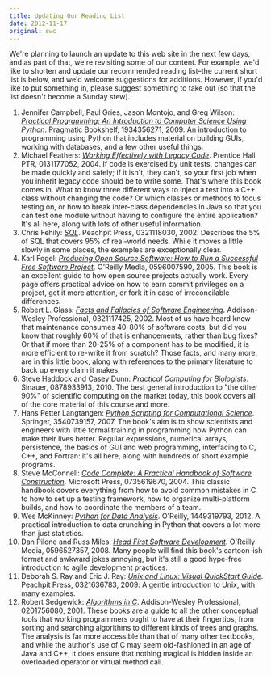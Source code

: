 ```yaml
---
title: Updating Our Reading List
date: 2012-11-17
original: swc
---
```

<p>We're planning to launch an update to this web site in the next few days, and as part of that, we're revisiting some of our content. For example, we'd like to shorten and update our recommended reading list–the current short list is below, and we'd welcome suggestions for additions. However, if you'd like to put something in, please suggest something to take out (so that the list doesn't become a Sunday stew).</p>

<ol>
        <li>Jennifer Campbell, Paul Gries, Jason Montojo, and Greg Wilson: <a href="http://www.amazon.com/gp/product/1934356271/"><cite>Practical Programming: An Introduction to Computer Science Using Python</cite></a>. Pragmatic Bookshelf, 1934356271, 2009. An introduction to programming using Python that includes material on building GUIs, working with databases, and a few other useful things.</li>
        <li>Michael Feathers: <a href="http://www.amazon.com/gp/product/0131177052/"><cite>Working Effectively with Legacy Code</cite></a>. Prentice Hall PTR, 0131177052, 2004. If code is exercised by unit tests, changes can be made quickly and safely; if it isn't, they can't, so your first job when you inherit legacy code should be to write some. That's where this book comes in. What to know three different ways to inject a test into a C++ class without changing the code? Or which classes or methods to focus testing on, or how to break inter-class dependencies in Java so that you can test one module without having to configure the entire application? It's all here, along with lots of other useful information.</li>
        <li>Chris Fehily: <a href="http://www.amazon.com/gp/product/0321118030/"><cite>SQL</cite></a>. Peachpit Press, 0321118030, 2002. Describes the 5% of SQL that covers 95% of real-world needs. While it moves a little slowly in some places, the examples are exceptionally clear.</li>
        <li>Karl Fogel: <a href="http://www.amazon.com/gp/product/0596007590/"><cite>Producing Open Source Software: How to Run a Successful Free Software Project</cite></a>. O'Reilly Media, 0596007590, 2005. This book is an excellent guide to how open source projects actually work. Every page offers practical advice on how to earn commit privileges on a project, get it more attention, or fork it in case of irreconcilable differences.</li>
        <li>Robert L. Glass: <a href="http://www.amazon.com/gp/product/0321117425/"><cite>Facts and Fallacies of Software Engineering</cite></a>. Addison-Wesley Professional, 0321117425, 2002. Most of us have heard know that maintenance consumes 40-80% of software costs, but did you know that roughly 60% of that is enhancements, rather than bug fixes? Or that if more than 20-25% of a component has to be modified, it is more efficient to re-write it from scratch? Those facts, and many more, are in this little book, along with references to the primary literature to back up every claim it makes.</li>
        <li>Steve Haddock and Casey Dunn: <a href="http://www.amazon.com/gp/product/0878933913/"><cite>Practical Computing for Biologists</cite></a>. Sinauer, 0878933913, 2010. The best general introduction to "the other 90%" of scientific computing on the market today, this book covers all of the core material of this course and more.</li>
        <li>Hans Petter Langtangen: <a href="http://www.amazon.com/gp/product/3540739157/"><cite>Python Scripting for Computational Science</cite></a>. Springer, 3540739157, 2007. The book's aim is to show scientists and engineers with little formal training in programming how Python can make their lives better. Regular expressions, numerical arrays, persistence, the basics of GUI and web programming, interfacing to C, C++, and Fortran: it's all here, along with hundreds of short example programs.</li>
        <li>Steve McConnell: <a href="http://www.amazon.com/gp/product/0735619670/"><cite>Code Complete: A Practical Handbook of Software Construction</cite></a>. Microsoft Press, 0735619670, 2004. This classic handbook covers everything from how to avoid common mistakes in C to how to set up a testing framework, how to organize multi-platform builds, and how to coordinate the members of a team.</li>
        <li>Wes McKinney: <a href="http://www.amazon.com/Python-Data-Analysis-Wes-McKinney/dp/1449319793/"><cite>Python for Data Analysis</cite></a>. O'Reilly, 1449319793, 2012. A practical introduction to data crunching in Python that covers a lot more than just statistics.</li>
        <li>Dan Pilone and Russ Miles: <a href="http://www.amazon.com/gp/product/0596527357/"><cite>Head First Software Development</cite></a>. O'Reilly Media, 0596527357, 2008. Many people will find this book's cartoon-ish format and awkward jokes annoying, but it's still a good hype-free introduction to agile development practices.</li>
        <li>Deborah S. Ray and Eric J. Ray: <a href="http://www.amazon.com/gp/product/0321636783/"><cite>Unix and Linux: Visual QuickStart Guide</cite></a>. Peachpit Press, 0321636783, 2009. A gentle introduction to Unix, with many examples.</li>
        <li>Robert Sedgewick: <a href="http://www.amazon.com/gp/product/0201756080/"><cite>Algorithms in C</cite></a>. Addison-Wesley Professional, 0201756080, 2001. These books are a guide to all the other conceptual tools that working programmers ought to have at their fingertips, from sorting and searching algorithms to different kinds of trees and graphs. The analysis is far more accessible than that of many other textbooks, and while the author's use of C may seem old-fashioned in an age of Java and C++, it does ensure that nothing magical is hidden inside an overloaded operator or virtual method call.</li>
</ol>
